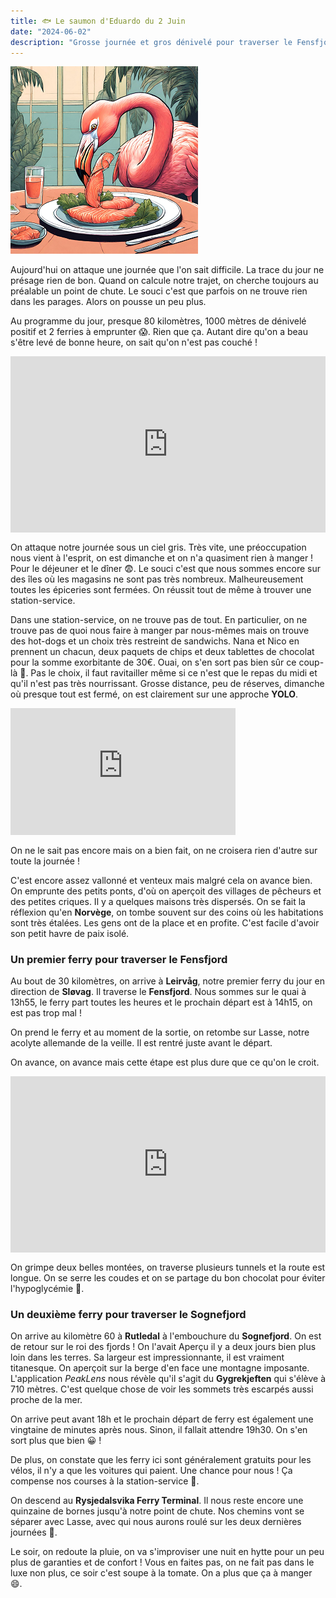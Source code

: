 ```yaml
---
title: 🐟 Le saumon d'Eduardo du 2 Juin
date: "2024-06-02"
description: "Grosse journée et gros dénivelé pour traverser le Fensfjord et le Sognefjord !"
---
```


![Saumon d'Eduardo](../saumon_eduardo.png)

Aujourd'hui on attaque une journée que l'on sait difficile. La trace du jour ne présage rien de bon. Quand on calcule notre trajet, on cherche toujours au préalable un point de chute. Le souci c'est que parfois on ne trouve rien dans les parages. Alors on pousse un peu plus.

Au programme du jour, presque 80 kilomètres, 1000 mètres de dénivelé 
positif et 2 ferries à emprunter 😱. Rien que ça. Autant dire qu'on a beau s'être levé de bonne heure, on sait qu'on n'est pas couché !

<div style="width: 100%; height: 0; position: relative; padding-bottom: 56%;"><iframe src="https://giphy.com/embed/LiuomYS6ojKrm" style="top: 0; left: 0; width: 100%; height: 100%; position: absolute; border: 0;" allowfullscreen scrolling="no" allow="encrypted-media;" class="giphy-embed"></iframe></div>

On attaque notre journée sous un ciel gris. Très vite, une préoccupation nous vient à l'esprit, on est dimanche et on n'a quasiment rien à manger ! Pour le déjeuner et le dîner 😨. Le souci c'est que nous sommes encore sur des îles où les magasins ne sont pas très nombreux. Malheureusement toutes les épiceries sont fermées. On réussit tout de même à trouver une station-service.

Dans une station-service, on ne trouve pas de tout. En particulier, on ne trouve pas de quoi nous faire à manger par nous-mêmes mais on trouve des hot-dogs et un choix très restreint de sandwichs. Nana et Nico en prennent un chacun, deux paquets de chips et deux tablettes de chocolat pour la somme exorbitante de 30€. Ouai, on s'en sort pas bien sûr ce coup-là 🤣. Pas le choix, il faut ravitailler même si ce n'est que le repas du midi et qu'il n'est pas très nourrissant. Grosse distance, peu de réserves, dimanche où presque tout est fermé, on est clairement sur une approche **YOLO**.

<iframe width="360" height="202.5" src="https://www.youtube-nocookie.com/embed/kaK2ZLe0b94?si=vQF1p4zcvasmjFtR" title="YouTube video player" frameborder="0" allow="accelerometer; autoplay; clipboard-write; encrypted-media; gyroscope; picture-in-picture; web-share"></iframe>

On ne le sait pas encore mais on a bien fait, on ne croisera rien d'autre sur toute la journée !

C'est encore assez vallonné et venteux mais malgré cela on avance bien. On emprunte des petits ponts, d'où on aperçoit des villages de pêcheurs et des petites criques. Il y a quelques maisons très dispersés. On se fait la réflexion qu'en **Norvège**, on tombe souvent sur des coins où les habitations sont très étalées. Les gens ont de la place et en profite. C'est facile d'avoir son petit havre de paix isolé. 

### Un premier ferry pour traverser le Fensfjord 
Au bout de 30 kilomètres, on arrive à **Leirvåg**, notre premier ferry du jour en direction de **Sløvag**. Il traverse le **Fensfjord**. Nous sommes sur le quai à 13h55, le ferry part toutes les heures et le prochain départ est à 14h15, on est pas trop mal !

On prend le ferry et au moment de la sortie, on retombe sur Lasse, notre acolyte allemande de la veille. Il est rentré juste avant le départ.

On avance, on avance mais cette étape est plus dure que ce qu'on le croit.

<div style="width: 100%; height: 0; position: relative; padding-bottom: 56%;"><iframe src="https://giphy.com/embed/gnFgmyqO6rRMYSxrGc" style="top: 0; left: 0; width: 100%; height: 100%; position: absolute; border: 0;" allowfullscreen scrolling="no" allow="encrypted-media;" class="giphy-embed"></iframe></div>

On grimpe deux belles montées, on traverse plusieurs tunnels et la route est longue. On se serre les coudes et on se partage du bon chocolat pour éviter l'hypoglycémie 🍫.

### Un deuxième ferry pour traverser le Sognefjord 

On arrive au kilomètre 60 à **Rutledal** à l'embouchure du **Sognefjord**. On est de retour sur le roi des fjords ! On l'avait 
Aperçu il y a deux jours bien plus loin dans les terres. Sa largeur est impressionnante, il est vraiment titanesque. On aperçoit sur la berge d'en face une montagne imposante. L'application *PeakLens* nous révèle qu'il s'agit du **Gygrekjeften** qui s'élève à 710 mètres. C'est quelque chose de voir les sommets très escarpés aussi proche de la mer. 

On arrive peut avant 18h et le prochain départ de ferry est également une vingtaine de minutes après nous. Sinon, il fallait attendre 19h30. On s'en sort plus que bien 😀 !

De plus, on constate que les ferry ici sont généralement gratuits pour les vélos, il n'y a que les voitures qui paient. Une chance pour nous ! Ça compense nos courses à la station-service 🤭.

On descend au **Rysjedalsvika Ferry Terminal**. Il nous reste encore une quinzaine de bornes jusqu'à notre point de chute. Nos chemins vont se séparer avec Lasse, avec qui nous aurons roulé sur les deux dernières journées 🥲.

Le soir, on redoute la pluie, on va s'improviser une nuit en hytte pour un peu plus de garanties et de confort ! Vous en faites pas, on ne fait pas dans le luxe non plus, ce soir c'est soupe à la tomate. On a plus que ça à manger 😄.
